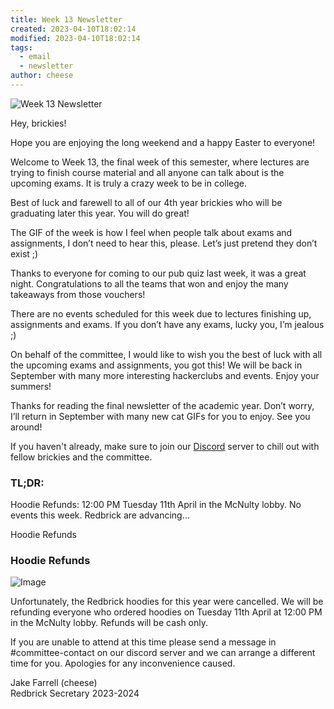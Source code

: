 ```yaml
---
title: Week 13 Newsletter
created: 2023-04-10T18:02:14
modified: 2023-04-10T18:02:14
tags:
  - email
  - newsletter
author: cheese
---
```


![Week 13 Newsletter](https://cdn.discordapp.com/attachments/523562314344038411/1095020958835802182/aa.gif)


Hey, brickies!

Hope you are enjoying the long weekend and a happy Easter to everyone!

Welcome to Week 13, the final week of this semester, where lectures are 
trying to finish course material and all anyone can talk about is the 
upcoming exams. It is truly a crazy week to be in college.

Best of luck and farewell to all of our 4th year brickies who will be 
graduating later this year. You will do great!

The GIF of the week is how I feel when people talk about exams and 
assignments, I don’t need to hear this, please. Let’s just pretend they 
don’t exist ;)

Thanks to everyone for coming to our pub quiz last week, it was a great 
night. Congratulations to all the teams that won and enjoy the many 
takeaways from those vouchers!

There are no events scheduled for this week due to lectures finishing 
up, assignments and exams. If you don’t have any exams, lucky you, I’m 
jealous ;)

On behalf of the committee, I would like to wish you the best of luck 
with all the upcoming exams and assignments, you got this! We will be 
back in September with many more interesting hackerclubs and events. 
Enjoy your summers!

Thanks for reading the final newsletter of the academic year. Don’t 
worry, I’ll return in September with many new cat GIFs for you to enjoy. 
See you around!

If you haven't already, make sure to join our [Discord](https://discord.gg/2rCnJftcxn) server to chill out with fellow brickies 
and the committee.

### TL;DR:
Hoodie Refunds: 12:00 PM Tuesday 11th April in the McNulty lobby.
No events this week.
Redbrick are advancing…


  Hoodie Refunds


### Hoodie Refunds
![Image](https://cdn.discordapp.com/attachments/523562314344038411/1095022974131777657/aaa.gif)


Unfortunately, the Redbrick hoodies for this year were cancelled. We 
will be refunding everyone who ordered hoodies on Tuesday 11th April at 
12:00 PM in the McNulty lobby. Refunds will be cash only.

If you are unable to attend at this time please send a message in 
#committee-contact on our discord server and we can arrange a different 
time for you. Apologies for any inconvenience caused.



Jake Farrell (cheese)\
Redbrick Secretary 2023-2024

